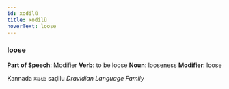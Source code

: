 ```yaml
---
id: xodilü
title: xodilü
hoverText: loose
---
```


### loose

**Part of Speech**: Modifier
**Verb**: to be loose
**Noun**: looseness
**Modifier**: loose

Kannada ಸಡಿಲು saḍilu 
*Dravidian Language Family*